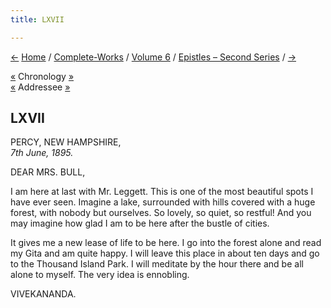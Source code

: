 ```yaml
---
title: LXVII

---
```

<div>

[←](066_mrs_bull.htm) [Home](../../../index.htm) /
[Complete-Works](../../complete_works.htm) / [Volume
6](../volume_6_contents.htm) / [Epistles – Second
Series](epistles_second_series_contents.htm) / [→](068_mrs_bull.htm)

  

[«](../../volume_9/letters_fifth_series/060_doctor.htm) Chronology
[»](068_mrs_bull.htm)  
[«](../../volume_9/letters_fifth_series/059_mother.htm) Addressee
[»](068_mrs_bull.htm)

## LXVII

PERCY, NEW HAMPSHIRE,  
*7th June, 1895.*

DEAR MRS. BULL,

I am here at last with Mr. Leggett. This is one of the most beautiful
spots I have ever seen. Imagine a lake, surrounded with hills covered
with a huge forest, with nobody but ourselves. So lovely, so quiet, so
restful! And you may imagine how glad I am to be here after the bustle
of cities.

It gives me a new lease of life to be here. I go into the forest alone
and read my Gita and am quite happy. I will leave this place in about
ten days and go to the Thousand Island Park. I will meditate by the hour
there and be all alone to myself. The very idea is ennobling.

VIVEKANANDA.

</div>
